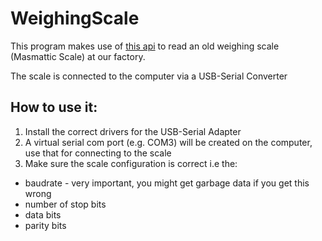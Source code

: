 # WeighingScale

This program makes use of [this api](https://fazecast.github.io/jSerialComm/) to read an old weighing scale (Masmattic Scale) at our factory.

The scale is connected to the computer via a USB-Serial Converter


## How to use it:

1. Install the correct drivers for the USB-Serial Adapter
2. A virtual serial com port (e.g. COM3) will be created on the computer, use that for connecting to the scale
3. Make sure the scale configuration is correct i.e the:
  * baudrate - very important, you might get garbage data if you get this wrong
  * number of stop bits
  * data bits
  * parity bits
